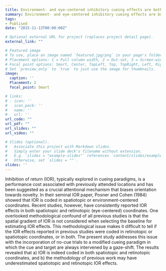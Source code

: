 ```yaml
---
title: Environment- and eye-centered inhibitory cueing effects are both observed after a methodological confound is eliminated
summary: Environment- and eye-centered inhibitory cueing effects are both observed after a methodological confound is eliminated.
tags:
- Publised
date: "2015-11-13T00:00:00Z"

# Optional external URL for project (replaces project detail page).
external_link: ""

# Featured image
# To use, place an image named `featured.jpg/png` in your page's folder.
# Placement options: 1 = Full column width, 2 = Out-set, 3 = Screen-width
# Focal point options: Smart, Center, TopLeft, Top, TopRight, Left, Right, BottomLeft, Bottom, BottomRight
# Set `preview_only` to `true` to just use the image for thumbnails.
image:
  caption: ''
  Placement: 2
  focal_point: Smart

# links:
# - icon: ''
#   icon_pack: ''
#   name: ''
#   url: ''
url_code: ""
url_pdf: ""
url_slides: ""
url_video: ""

# Slides (optional).
#   Associate this project with Markdown slides.
#   Simply enter your slide deck's filename without extension.
#   E.g. `slides = "example-slides"` references `content/slides/example-slides.md`.
#   Otherwise, set `slides = ""`.
slides: ''
---
```


Inhibition of return (IOR), typically explored in cueing paradigms, is a performance cost associated with previously attended locations and has been suggested as a crucial attentional mechanism that biases orientation towards novelty. In their seminal IOR paper, Posner and Cohen (1984) showed that IOR is coded in spatiotopic or environment-centered coordinates. Recent studies, however, have consistently reported IOR effects in both spatiotopic and retinotopic (eye-centered) coordinates. One overlooked methodological confound of all previous studies is that the spatial gradient of IOR is not considered when selecting the baseline for estimating IOR effects. This methodological issue makes it difficult to tell if the IOR effects reported in previous studies were coded in retinotopic or spatiotopic coordinates, or in both. The present study addresses this issue with the incorporation of no-cue trials to a modified cueing paradigm in which the cue and target are always intervened by a gaze-shift. The results revealed that a) IOR is indeed coded in both spatiotopic and retinotopic coordinates, and b) the methodology of previous work may have underestimated spatiotopic and retinotopic IOR effects.